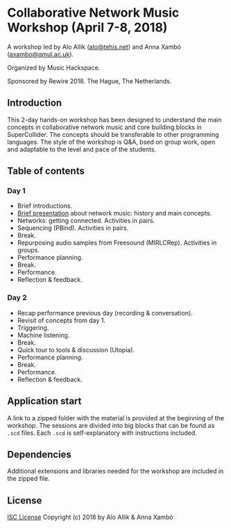# Collaborative Network Music Workshop (April 7-8, 2018)

A workshop led by Alo Allik (alo@tehis.net) and Anna Xambó (axambo@qmul.ac.uk).

Organized by Music Hackspace.

Sponsored by Rewire 2018. The Hague, The Netherlands.

## Introduction

This 2-day hands-on workshop has been designed to understand the main concepts in collaborative network music and core building blocks in SuperCollider. The concepts should be transferable to other programming languages. The style of the workshop is Q&A, bsed on group work, open and adaptable to the level and pace of the students. 

## Table of contents

### Day 1

- Brief introductions.
- [Brief presentation](https://drive.google.com/open?id=1e8vUxyMt7zFs7oqlZys_q3kL-8-eF8T77zyxnI-gAm8) about network music: history and main concepts.
- Networks: getting connected. Activities in pairs.
- Sequencing (PBind). Activities in pairs.
- Break.
- Repurposing audio samples from Freesound (MIRLCRep). Activities in groups.
- Performance planning.
- Break.
- Performance.
- Reflection & feedback.

### Day 2

- Recap performance previous day (recording & conversation).
- Revisit of concepts from day 1.
- Triggering.
- Machine listening.
- Break.
- Quick tour to tools & discussion (Utopia).
- Performance planning.
- Break.
- Performance.
- Reflection & feedback.

## Application start

A link to a zipped folder with the material is provided at the beginning of the workshop. The sessions are divided into big blocks that can be found as ``.scd`` files. Each ``.scd`` is self-explanatory with instructions included. 

## Dependencies

Additional extensions and libraries needed for the workshop are included in the zipped file.

## License

[ISC License](http://opensource.org/licenses/ISC) Copyright (c) 2018 by Alo Allik & Anna Xambó